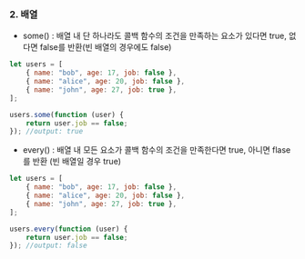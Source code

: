 ### 2. 배열

- some() : 배열 내 단 하나라도 콜백 함수의 조건을 만족하는 요소가 있다면 true, 없다면 false를 반환(빈 배열의 경우에도 false)

```jsx
let users = [
	{ name: "bob", age: 17, job: false },
	{ name: "alice", age: 20, job: false },
	{ name: "john", age: 27, job: true },
];

users.some(function (user) {
	return user.job == false;
}); //output: true

```

- every() : 배열 내 모든 요소가 콜백 함수의 조건을 만족한다면 true, 아니면 flase를 반환 (빈 배열일 경우 true)

```jsx
let users = [
	{ name: "bob", age: 17, job: false },
	{ name: "alice", age: 20, job: false },
	{ name: "john", age: 27, job: true },
];

users.every(function (user) {
	return user.job == false;
}); //output: false
```
